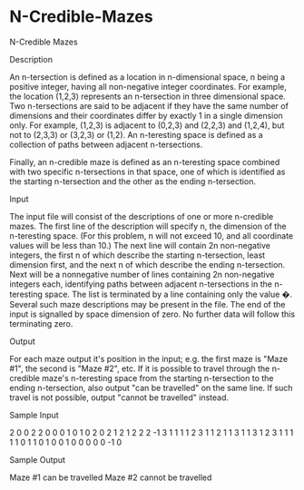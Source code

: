 # N-Credible-Mazes

N-Credible Mazes

Description

An n-tersection is defined as a location in n-dimensional space, n being a positive integer, having all non-negative integer coordinates. For example, the location (1,2,3) represents an n-tersection in three dimensional space. Two n-tersections are said to be adjacent if they have the same number of dimensions and their coordinates differ by exactly 1 in a single dimension only. For example, (1,2,3) is adjacent to (0,2,3) and (2,2,3) and (1,2,4), but not to (2,3,3) or (3,2,3) or (1,2). An n-teresting space is defined as a collection of paths between adjacent n-tersections. 

Finally, an n-credible maze is defined as an n-teresting space combined with two specific n-tersections in that space, one of which is identified as the starting n-tersection and the other as the ending n-tersection. 

Input

The input file will consist of the descriptions of one or more n-credible mazes. The first line of the description will specify n, the dimension of the n-teresting space. (For this problem, n will not exceed 10, and all coordinate values will be less than 10.) The next line will contain 2n non-negative integers, the first n of which describe the starting n-tersection, least dimension first, and the next n of which describe the ending n-tersection. Next will be a nonnegative number of lines containing 2n non-negative integers each, identifying paths between adjacent n-tersections in the n-teresting space. The list is terminated by a line containing only the value �. Several such maze descriptions may be present in the file. The end of the input is signalled by space dimension of zero. No further data will follow this terminating zero. 

Output

For each maze output it's position in the input; e.g. the first maze is "Maze #1", the second is "Maze #2", etc. If it is possible to travel through the n-credible maze's n-teresting space from the starting n-tersection to the ending n-tersection, also output "can be travelled" on the same line. If such travel is not possible, output "cannot be travelled" instead.

Sample Input

2 
0 0 2 2
0 0 0 1
0 1 0 2
0 2 1 2
1 2 2 2
-1
3
1 1 1 1 2 3
1 1 2 1 1 3
1 1 3 1 2 3
1 1 1 1 1 0
1 1 0 1 0 0
1 0 0 0 0 0
-1
0

Sample Output

Maze #1 can be travelled
Maze #2 cannot be travelled
